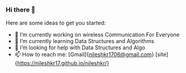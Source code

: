 ### Hi there 👋

Here are some ideas to get you started:

- 🔭 I’m currently working on wireless Communication For Everyone
- 🌱 I’m currently learning Data Structures and Algorithms
- 🤔 I’m looking for help with Data Structures and Algo
- 📫 How to reach me: [Gmail]{nileshkr1706@gmail.com} [site]{https://nileshkr17.github.io/nileshkr/}

